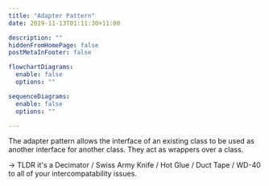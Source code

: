 ```yaml
---
title: "Adapter Pattern"
date: 2019-11-13T01:11:30+11:00

description: ""
hiddenFromHomePage: false
postMetaInFooter: false

flowchartDiagrams:
  enable: false
  options: ""

sequenceDiagrams: 
  enable: false
  options: ""

---
```


The adapter pattern allows the interface of an existing class to be used as another interface for another class. They act as wrappers over a class.

-> TLDR it's a Decimator / Swiss Army Knife / Hot Glue / Duct Tape / WD-40 to all of your intercompatability issues.
